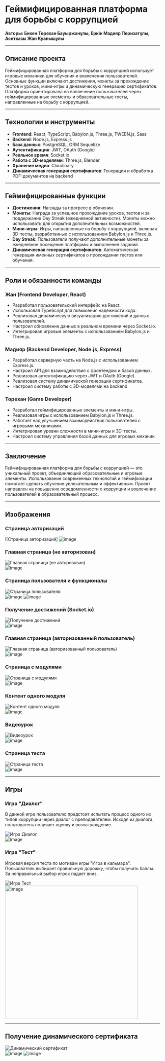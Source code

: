 # Геймифицированная платформа для борьбы с коррупцией  
**Авторы: Бикен Төрехан Бауыржанұлы, Еркін Мадияр Перизатұлы, Асетказы Жан Куанышулы**  


---

## Описание проекта  
Геймифицированная платформа для борьбы с коррупцией использует игровые механики для обучения и вовлечения пользователей. Основные функции включают достижения, монеты за прохождение тестов и уроков, мини-игры и динамическую генерацию сертификатов.  
Платформа ориентирована на вовлечение пользователей через геймифицированные элементы и образовательные тесты, направленные на борьбу с коррупцией.  

---

## Технологии и инструменты  

- **Frontend**: React, TypeScript, Babylon.js, Three.js, TWEEN.js, Sass  
- **Backend**: Node.js, Express.js  
- **База данных**: PostgreSQL, ORM Sequelize  
- **Аутентификация**: JWT, OAuth (Google)  
- **Реальное время**: Socket.io  
- **Работа с 3D-моделями**: Three.js, Blender  
- **Хранение медиа**: Cloudinary  
- **Динамическая генерация сертификатов**: Генерация и обработка PDF-документов на backend  

---

## Геймифицированные функции  

- **Достижения**: Награды за прогресс в обучении.  
- **Монеты**: Награда за успешное прохождение уроков, тестов и за поддержание Day Streak (ежедневной активности). Монеты можно использовать для открытия дополнительных возможностей.  
- **Мини-игры**: Игры, направленные на борьбу с коррупцией, включая 3D-тесты, разработанные с использованием Babylon.js и Three.js.  
- **Day Streak**: Пользователи получают дополнительные монеты за ежедневное посещение платформы и выполнение заданий.  
- **Динамическая генерация сертификатов**: Автоматическая генерация именных сертификатов о прохождении тестов или обучения.  

---

## Роли и обязанности команды  

### Жан (Frontend Developer, React)  
- Разработал пользовательский интерфейс на React.  
- Использовал TypeScript для повышения надежности кода.  
- Реализовал динамическую визуализацию достижений и данных пользователей.  
- Настроил обновление данных в реальном времени через Socket.io.  
- Интегрировал игровые элементы с использованием Babylon.js и Three.js.  

### Мадияр (Backend Developer, Node.js, Express)  
- Разработал серверную часть на Node.js с использованием Express.js.  
- Настроил API для взаимодействия с фронтендом и базой данных.  
- Реализовал аутентификацию через JWT и OAuth (Google).  
- Реализовал систему динамической генерации сертификатов.  
- Настроил систему работы с 3D-моделями на backend.  

### Торехан (Game Developer)  
- Разработал геймифицированные элементы и мини-игры.  
- Реализовал игры с использованием Babylon.js и Three.js.  
- Работает над улучшением взаимодействия пользователей с игровыми механиками.  
- Интегрировал уровни сложности в мини-игры и 3D-тесты.  
- Настроил систему управления базой данных для игровых механик.  

---

## Заключение  
Геймифицированная платформа для борьбы с коррупцией — это уникальный проект, объединяющий образовательные и игровые элементы. Использование современных технологий и геймификации помогает сделать обучение увлекательным и эффективным. Проект направлен на повышение осведомленности о коррупции и вовлечение пользователей в образовательный процесс.  

---

## Изображения  

### Страница авторизаций  
![Страница авторизаций]
![image](https://github.com/user-attachments/assets/f2a425b4-452c-4bd2-8603-d8373a38fb6e)


### Главная страница (не авторизован)  
![Главная страница (не авторизован)](#)  
![image](https://github.com/user-attachments/assets/d140e28a-0412-48c1-9c5b-bc9fe523725e)


### Страница пользователя и функционалы  
![Страница пользователя](#)  
![image](https://github.com/user-attachments/assets/293e2977-b53c-4049-a17e-8bc0074aa4bd)
![image](https://github.com/user-attachments/assets/9d53e505-efa3-4a16-a529-62ec394110ad)


### Получение достижений (Socket.io)  
![Получение достижений](#)  
![image](https://github.com/user-attachments/assets/b03f5886-7f9f-48ad-b774-4fe32550a08a)


### Главная страница (авторизованный пользователь)  
![Главная страница (авторизованный пользователь)](#)  
![image](https://github.com/user-attachments/assets/7fa8386b-d51d-402b-8056-f1e16944ef2f)


### Страница с модулями  
![Страница с модулями](#)  
![image](https://github.com/user-attachments/assets/b6218bdc-a026-4095-94de-1d2a4620601d)


### Контент одного модуля  
![Контент одного модуля](#)  
![image](https://github.com/user-attachments/assets/b198aa80-7be9-43e0-baf6-1c7d378cdc08)


### Видеоурок  
![Видеоурок](#)  
![image](https://github.com/user-attachments/assets/2b569f26-9258-41a3-8f19-48e93135a2b4)


### Страница теста  
![Страница теста](#)  
![image](https://github.com/user-attachments/assets/b66c2c11-58d6-4db3-9af1-1765c4624398)

---

## Игры  

### Игра "Диалог"  
В данной игре пользователю предстоит испытать процесс одного из типов коррупции через диалог с преподавателем. Исходя из диалога, пользователь получает оценку и вознаграждение.  

![Игра Диалог](#)  
![image](https://github.com/user-attachments/assets/f85bc21d-f987-4a99-9fd1-dace0b90f24b)


### Игра "Тест"  
Игровая версия теста по мотивам игры "Игра в кальмара". Пользователь выбирает правильную дорожку, чтобы получить баллы. За неправильный выбор игрок падает вниз.  

![Игра Тест](#)  
<img width="432" alt="image" src="https://github.com/user-attachments/assets/fb5be696-5b0f-49f0-a56b-86148e7f616d" />


---

## Получение динамического сертификата  
![Динамический сертификат](#)  
![image](https://github.com/user-attachments/assets/cdc363ec-7899-4fd8-9ddd-98bfe91ec4c6)
![image](https://github.com/user-attachments/assets/596c6fda-d18c-4df1-9c11-74413d409423)


